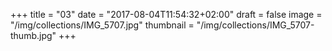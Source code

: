 +++
title = "03"
date = "2017-08-04T11:54:32+02:00"
draft = false
image = "/img/collections/IMG_5707.jpg"
thumbnail = "/img/collections/IMG_5707-thumb.jpg"
+++
